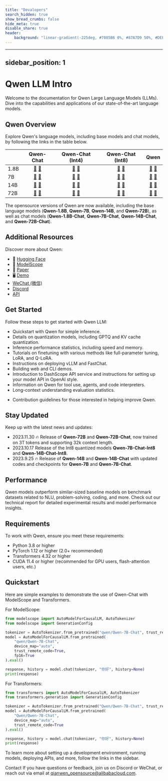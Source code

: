 ```yaml
---
title: "Devalopers"
search_hidden: true
show_bread_crumbs: false
hide_meta: true
disable_share: true
header:
    background: "linear-gradient(-225deg, #7085B6 0%, #87A7D9 50%, #DEF3F8 100%);"
---
```


---
sidebar_position: 1
---

# Qwen LLM Intro

Welcome to the documentation for Qwen Large Language Models (LLMs). Dive into the capabilities and applications of our state-of-the-art language models.

## Qwen Overview

Explore Qwen's language models, including base models and chat models, by following the links in the table below.

|       | Qwen-Chat                                                             | Qwen-Chat (Int4)                                                                  | Qwen-Chat (Int8)                                                                | Qwen                                                                |
|-------|:----------------------------------------------------------------------:|:---------------------------------------------------------------------------------:|:-------------------------------------------------------------------------------:|:--------------------------------------------------------------------:|
| 1.8B  | [🤖](https://modelscope.cn/models/qwen/Qwen-1_8B-Chat/summary) [🤗](https://huggingface.co/Qwen/Qwen-1_8B-Chat) | [🤖](https://modelscope.cn/models/qwen/Qwen-1_8B-Chat-Int4/summary) [🤗](https://huggingface.co/Qwen/Qwen-1_8B-Chat-Int4) | [🤖](https://modelscope.cn/models/qwen/Qwen-1_8B-Chat-Int8/summary) [🤗](https://huggingface.co/Qwen/Qwen-1_8B-Chat-Int8) | [🤖](https://modelscope.cn/models/qwen/Qwen-1_8B/summary) [🤗](https://huggingface.co/Qwen/Qwen-1_8B) |
| 7B    | [🤖](https://modelscope.cn/models/qwen/Qwen-7B-Chat/summary) [🤗](https://huggingface.co/Qwen/Qwen-7B-Chat)   | [🤖](https://modelscope.cn/models/qwen/Qwen-7B-Chat-Int4/summary) [🤗](https://huggingface.co/Qwen/Qwen-7B-Chat-Int4)   | [🤖](https://modelscope.cn/models/qwen/Qwen-7B-Chat-Int8/summary) [🤗](https://huggingface.co/Qwen/Qwen-7B-Chat-Int8)   | [🤖](https://modelscope.cn/models/qwen/Qwen-7B/summary) [🤗](https://huggingface.co/Qwen/Qwen-7B)   |
| 14B   | [🤖](https://modelscope.cn/models/qwen/Qwen-14B-Chat/summary) [🤗](https://huggingface.co/Qwen/Qwen-14B-Chat) | [🤖](https://modelscope.cn/models/qwen/Qwen-14B-Chat-Int4/summary) [🤗](https://huggingface.co/Qwen/Qwen-14B-Chat-Int4) | [🤖](https://modelscope.cn/models/qwen/Qwen-14B-Chat-Int8/summary) [🤗](https://huggingface.co/Qwen/Qwen-14B-Chat-Int8) | [🤖](https://modelscope.cn/models/qwen/Qwen-14B/summary) [🤗](https://huggingface.co/Qwen/Qwen-14B) |
| 72B   | [🤖](https://modelscope.cn/models/qwen/Qwen-72B-Chat/summary) [🤗](https://huggingface.co/Qwen/Qwen-72B-Chat) | [🤖](https://modelscope.cn/models/qwen/Qwen-72B-Chat-Int4/summary) [🤗](https://huggingface.co/Qwen/Qwen-72B-Chat-Int4) | [🤖](https://modelscope.cn/models/qwen/Qwen-72B-Chat-Int8/summary) [🤗](https://huggingface.co/Qwen/Qwen-72B-Chat-Int8) | [🤖](https://modelscope.cn/models/qwen/Qwen-72B/summary) [🤗](https://huggingface.co/Qwen/Qwen-72B) |

The opensource versions of Qwen are now available, including the base language models (**Qwen-1.8B**, **Qwen-7B**, **Qwen-14B**, and **Qwen-72B**), as well as chat models (**Qwen-1.8B-Chat**, **Qwen-7B-Chat**, **Qwen-14B-Chat**, and **Qwen-72B-Chat**).

## Additional Resources

Discover more about Qwen:

- 🤗 [Hugging Face](https://huggingface.co/Qwen)
- 🤖 [ModelScope](https://modelscope.cn/organization/qwen)
- 📑 [Paper](https://arxiv.org/abs/2309.16609)
- 🖥️ [Demo](https://modelscope.cn/studios/qwen/Qwen-72B-Chat-Demo/summary)
- [WeChat (微信)](assets/wechat.png)
- [Discord](https://discord.gg/zmemtgyAxT)
- [API](https://dashscope.aliyun.com)

## Get Started

Follow these steps to get started with Qwen LLM:

- Quickstart with Qwen for simple inference.
- Details on quantization models, including GPTQ and KV cache quantization.
- Inference performance statistics, including speed and memory.
- Tutorials on finetuning with various methods like full-parameter tuning, LoRA, and Q-LoRA.
- Instructions on deploying vLLM and FastChat.
- Building web and CLI demos.
- Introduction to DashScope API service and instructions for setting up your model API in OpenAI style.
- Information on Qwen for tool use, agents, and code interpreters.
- Long-context understanding evaluation statistics.
<!-- - [FAQ](FAQ.md) for troubleshooting help. -->
- Contribution guidelines for those interested in helping improve Qwen.

## Stay Updated

Keep up with the latest news and updates:

- 2023.11.30 🔥 Release of **Qwen-72B** and **Qwen-72B-Chat**, now trained on 3T tokens and supporting 32k context length.
- 2023.10.17 Release of the Int8 quantized models **Qwen-7B-Chat-Int8** and **Qwen-14B-Chat-Int8**.
- 2023.9.25 🔥 Release of **Qwen-14B** and **Qwen-14B-Chat** with updated codes and checkpoints for **Qwen-7B** and **Qwen-7B-Chat**.

## Performance

Qwen models outperform similar-sized baseline models on benchmark datasets related to NLU, problem-solving, coding, and more. Check out our technical report for detailed experimental results and model performance insights.

## Requirements

To work with Qwen, ensure you meet these requirements:

- Python 3.8 or higher
- PyTorch 1.12 or higher (2.0+ recommended)
- Transformers 4.32 or higher
- CUDA 11.4 or higher (recommended for GPU users, flash-attention users, etc.)

## Quickstart

Here are simple examples to demonstrate the use of Qwen-Chat with ModelScope and Transformers.

For ModelScope:

```python
from modelscope import AutoModelForCausalLM, AutoTokenizer
from modelscope import GenerationConfig

tokenizer = AutoTokenizer.from_pretrained("qwen/Qwen-7B-Chat", trust_remote_code=True)
model = AutoModelForCausalLM.from_pretrained(
    "qwen/Qwen-7B-Chat",
    device_map="auto",
    trust_remote_code=True,
    fp16=True
).eval()

response, history = model.chat(tokenizer, "你好", history=None)
print(response)
```

For Transformers:

```python
from transformers import AutoModelForCausalLM, AutoTokenizer
from transformers.generation import GenerationConfig

tokenizer = AutoTokenizer.from_pretrained("Qwen/Qwen-7B-Chat", trust_remote_code=True)
model = AutoModelForCausalLM.from_pretrained(
    "Qwen/Qwen-7B-Chat",
    device_map="auto",
    trust_remote_code=True
).eval()

response, history = model.chat(tokenizer, "你好", history=None)
print(response)
```
To learn more about setting up a development environment, running models, deploying APIs, and more, follow the links in the sidebar.

Contact
If you have questions or feedback, join us on Discord or WeChat, or reach out via email at qianwen_opensource@alibabacloud.com.